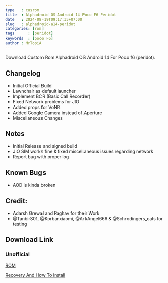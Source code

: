 ```yaml
---
type   : cusrom
title  : Alphadroid OS Android 14 Poco F6 Peridot
date   : 2024-08-19T09:17:35+07:00
slug   : alphadroid-a14-peridot
categories: [rom]
tags      : [peridot]
keywords  : [poco F6]
author : MrTopiA
---
```



Download Custom Rom Alphadroid OS Android 14  For Poco f6 (peridot).

## Changelog
- Initial Official Build
- Lawnchair as default launcher 
- Implement BCR (Basic Call Recorder)
- Fixed Network problems for JIO
- Added props for VoNR
- Added Google Camera instead of Aperture
- Miscellaneous Changes

## Notes
- Initial Release and signed build
- JIO SIM works fine & fixed miscellaneous issues regarding network
- Report bug with proper log 

## Known Bugs
- AOD is kinda broken

## Credit: 
- Adarsh Grewal and Raghav for their Work
- @TanbirS01, @Korbanxiaomi, @ArkAngel666 & @Schrodingers_cats for testing 



## Download Link
### Unofficial
[ROM](https://sourceforge.net/projects/topia-builds/files/Alphadroid/)

[Recovery And How To Install](https://github.com/AlphaDroid-devices/device_xiaomi_peridot/releases/tag/AlphaDroid)


